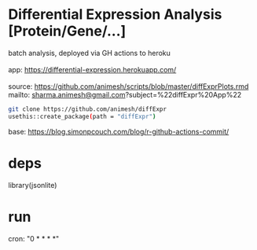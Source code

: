 # Differential Expression Analysis [Protein/Gene/...]
batch analysis, deployed via GH actions to heroku 
<br><br>
app: https://differential-expression.herokuapp.com/ 
<br><br>
source: https://github.com/animesh/scripts/blob/master/diffExprPlots.rmd 
mailto: sharma.animesh@gmail.com?subject=%22diffExpr%20App%22
```bash
git clone https://github.com/animesh/diffExpr
usethis::create_package(path = "diffExpr")
```
base: https://blog.simonpcouch.com/blog/r-github-actions-commit/

# deps
library(jsonlite)

# run
cron: "0 * * * *"
